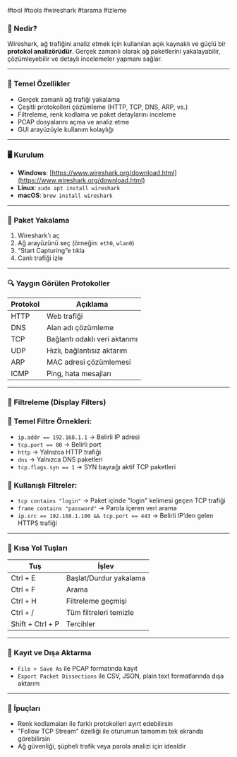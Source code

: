 #tool #tools #wireshark #tarama #izleme
### 📌 Nedir?

Wireshark, ağ trafiğini analiz etmek için kullanılan açık kaynaklı ve güçlü bir **protokol analizörüdür**. Gerçek zamanlı olarak ağ paketlerini yakalayabilir, çözümleyebilir ve detaylı incelemeler yapmanı sağlar.

---

### 🔧 Temel Özellikler

- Gerçek zamanlı ağ trafiği yakalama
- Çeşitli protokolleri çözümleme (HTTP, TCP, DNS, ARP, vs.)
- Filtreleme, renk kodlama ve paket detaylarını inceleme
- PCAP dosyalarını açma ve analiz etme
- GUI arayüzüyle kullanım kolaylığı

---

### 🖥️ Kurulum

- **Windows**: [https://www.wireshark.org/download.html](https://www.wireshark.org/download.html)
- **Linux**: `sudo apt install wireshark`
- **macOS**: `brew install wireshark`

---

### 📂 Paket Yakalama

1. Wireshark'ı aç
2. Ağ arayüzünü seç (örneğin: `eth0`, `wlan0`)
3. “Start Capturing”e tıkla
4. Canlı trafiği izle

---

### 🔍 Yaygın Görülen Protokoller

|Protokol|Açıklama|
|---|---|
|HTTP|Web trafiği|
|DNS|Alan adı çözümleme|
|TCP|Bağlantı odaklı veri aktarımı|
|UDP|Hızlı, bağlantısız aktarım|
|ARP|MAC adresi çözümlemesi|
|ICMP|Ping, hata mesajları|

---

### 🔎 Filtreleme (Display Filters)

### 📄 Temel Filtre Örnekleri:

- `ip.addr == 192.168.1.1` → Belirli IP adresi
- `tcp.port == 80` → Belirli port
- `http` → Yalnızca HTTP trafiği
- `dns` → Yalnızca DNS paketleri
- `tcp.flags.syn == 1` → SYN bayrağı aktif TCP paketleri

### 🧠 Kullanışlı Filtreler:

- `tcp contains "login"` → Paket içinde "login" kelimesi geçen TCP trafiği
- `frame contains "password"` → Parola içeren veri arama
- `ip.src == 192.168.1.100 && tcp.port == 443` → Belirli IP’den gelen HTTPS trafiği

---

### 📌 Kısa Yol Tuşları

|Tuş|İşlev|
|---|---|
|Ctrl + E|Başlat/Durdur yakalama|
|Ctrl + F|Arama|
|Ctrl + H|Filtreleme geçmişi|
|Ctrl + /|Tüm filtreleri temizle|
|Shift + Ctrl + P|Tercihler|

---

### 📁 Kayıt ve Dışa Aktarma

- `File > Save As` ile PCAP formatında kayıt
- `Export Packet Dissections` ile CSV, JSON, plain text formatlarında dışa aktarım

---

### 🧠 İpuçları

- Renk kodlamaları ile farklı protokolleri ayırt edebilirsin
- "Follow TCP Stream" özelliği ile oturumun tamamını tek ekranda görebilirsin
- Ağ güvenliği, şüpheli trafik veya parola analizi için idealdir